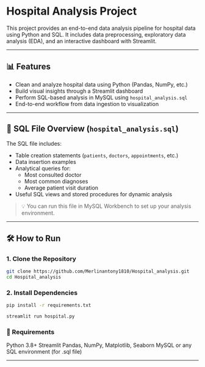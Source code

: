 # Hospital Analysis Project

This project provides an end-to-end data analysis pipeline for hospital data using Python and SQL. It includes data preprocessing, exploratory data analysis (EDA), and an interactive dashboard with Streamlit.

---

## 📊 Features

- Clean and analyze hospital data using Python (Pandas, NumPy, etc.)
- Build visual insights through a Streamlit dashboard
- Perform SQL-based analysis in MySQL using `hospital_analysis.sql`
- End-to-end workflow from data ingestion to visualization

---

## 🧠 SQL File Overview (`hospital_analysis.sql`)

The SQL file includes:

- Table creation statements (`patients`, `doctors`, `appointments`, etc.)
- Data insertion examples
- Analytical queries for:
  - Most consulted doctor
  - Most common diagnoses
  - Average patient visit duration
- Useful SQL views and stored procedures for dynamic analysis

> 💡 You can run this file in MySQL Workbench to set up your analysis environment.

---

## 🛠️ How to Run

### 1. Clone the Repository

```bash
git clone https://github.com/Merlinantony1810/Hospital_analysis.git
cd Hospital_analysis
```

### 2. Install Dependencies

```bash
pip install -r requirements.txt
```

```bash
streamlit run hospital.py
```

### 📌 Requirements

Python 3.8+
Streamlit
Pandas, NumPy, Matplotlib, Seaborn
MySQL or any SQL environment (for .sql file)


---


